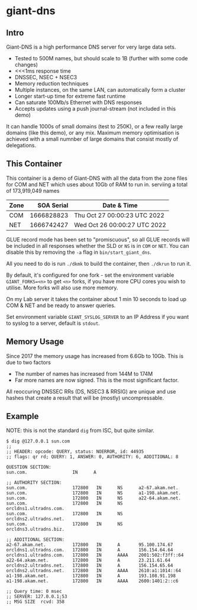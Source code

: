 # giant-dns

## Intro

Giant-DNS is a high performance DNS server for very large data sets. 
- Tested to 500M names, but should scale to 1B (further with some code changes)
- <<<1ms response time
- DNSSEC, NSEC + NSEC3
- Memory reduction techniques
- Multiple instances, on the same LAN, can automatically form a cluster
- Longer start-up time for extreme fast runtime
- Can saturate 100Mb/s Ethernet with DNS responses
- Accepts updates using a push journal-stream (not included in this demo)

It can handle 1000s of small domains (test to 250K), or a few really large domains (like this demo), or any mix.
Maximum memory optimisation is achieved with a small numnber of large domains that consist mostly of delegations.


## This Container

This container is a demo of Giant-DNS with all the data from the zone files for COM and NET
which uses about 10Gb of RAM to run in. serviing a total of 173,919,049 names

| Zone | SOA Serial | Date & Time |
| --- | ---: | --- |
| COM | 1666828823 | Thu Oct 27 00:00:23 UTC 2022 |
| NET | 1666742427 | Wed Oct 26 00:00:27 UTC 2022 |

GLUE record mode has been set to "promiscuous", so all GLUE records will be included
in all responses whether the SLD or `NS` is in `COM` or `NET`. You can disable
this by removing the `-a` flag in `bin/start_giant_dns`.

All you need to do is run `./dkmk` to build the container, then `./dkrun` to run it.

By default, it's configured for one fork - set the environment variable `GIANT_FORKS=<n>`
to get `<n>` forks, if you have more CPU cores you wish to utilise. More forks will also use more memory.

On my Lab server it takes the container about 1 min 10 seconds to load up COM & NET and be ready to answer queries.

Set environment variable `GIANT_SYSLOG_SERVER` to an IP Address if you want to syslog to a server, default is `stdout`.


## Memory Usage

Since 2017 the memory usage has increased from 6.6Gb to 10Gb. This is due to two factors

- The number of names has increased from 144M to 174M
- Far more names are now signed. This is the most significant factor.

All reoccuring DNSSEC RRs (DS, NSEC3 & RRSIG) are unique and use hashes that create a result that will be (mostly) uncompressable.


## Example

NOTE: this is not the standard `dig` from ISC, but quite similar.

```
$ dig @127.0.0.1 sun.com
;;
;; HEADER: opcode: QUERY, status: NOERROR, id: 44935
;; flags: qr rd; QUERY: 1, ANSWER: 0, AUTHORITY: 6, ADDITIONAL: 8

QUESTION SECTION:
sun.com.                 IN      A

;; AUTHORITY SECTION:
sun.com.                 172800   IN      NS      a2-67.akam.net.
sun.com.                 172800   IN      NS      a1-198.akam.net.
sun.com.                 172800   IN      NS      a22-64.akam.net.
sun.com.                 172800   IN      NS      orcldns1.ultradns.com.
sun.com.                 172800   IN      NS      orcldns2.ultradns.net.
sun.com.                 172800   IN      NS      orcldns3.ultradns.biz.

;; ADDITIONAL SECTION:
a2-67.akam.net.          172800   IN      A       95.100.174.67
orcldns1.ultradns.com.   172800   IN      A       156.154.64.64
orcldns1.ultradns.com.   172800   IN      AAAA    2001:502:f3ff::64
a22-64.akam.net.         172800   IN      A       23.211.61.64
orcldns2.ultradns.net.   172800   IN      A       156.154.65.64
orcldns2.ultradns.net.   172800   IN      AAAA    2610:a1:1014::64
a1-198.akam.net.         172800   IN      A       193.108.91.198
a1-198.akam.net.         172800   IN      AAAA    2600:1401:2::c6

;; Query time: 0 msec
;; SERVER: 127.0.0.1;53
;; MSG SIZE  rcvd: 358

```

